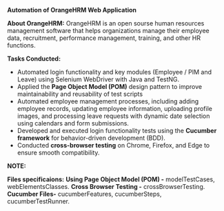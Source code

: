 **Automation of OrangeHRM Web Application**

**About OrangeHRM:**  OrangeHRM is an open sourse human resources management software 
that helps organizations manage their employee data, recruitment, performance management, training, and other HR functions.


**Tasks Conducted:**

-	Automated login functionality and key modules (Employee / PIM and Leave) using Selenium WebDriver with Java and TestNG.
-	Applied the **Page Object Model (POM)** design pattern to improve maintainability and reusability of test scripts
-	Automated employee management processes, including adding employee records, updating employee information, uploading profile images, and processing leave requests with
   dynamic date selection using calendars and form submissions.    
-	Developed and executed login functionality tests using the **Cucumber framework** for behavior-driven development (BDD).
-	Conducted **cross-browser testing** on Chrome, Firefox, and Edge to ensure smooth compatibility.


**NOTE:**

**Files specificaions:**
                     **Using Page Object Model (POM) -** modelTestCases, webElementsClasses.
                     **Cross Browser Testing -** crossBrowserTesting.
                    **Cucumber Files-** cucumberFeatures, cucumberSteps, cucumberTestRunner.
